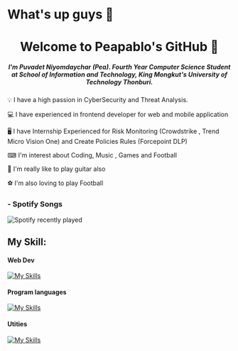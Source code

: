 # What's up guys 👾
<h1 align = "center">Welcome to Peapablo's GitHub 🥜 </h1>

<h5 align = "center"> I'm Puvadet Niyomdaychar (Pea). Fourth Year Computer Science Student at School of Information and Technology, King Mongkut's University of Technology Thonburi.</h5>

💡 I have a high passion in CyberSecurity and Threat Analysis.

💻 I have experienced in frontend developer for web and mobile application

🖥️ I have Internship Experienced for Risk Monitoring (Crowdstrike , Trend Micro Vision One) and Create Policies Rules (Forcepoint DLP) 

⌨ I'm interest about Coding, Music , Games and Football

🎸 I'm really like to play guitar also

⚽️ I'm also loving to play Football

### - Spotify Songs
![Spotify recently played](https://spotify-recently-played-readme.vercel.app/api?user=31zpkvwvhitz6exyisjc2ztxwpam)

<h2>My Skill:</h2>
<h4>Web Dev </h4>

[![My Skills](https://skillicons.dev/icons?i=js,html,css,bootstrap,react,nodejs)](https://skillicons.dev)

<h4>Program languages</h4>

[![My Skills](https://skillicons.dev/icons?i=java,py)](https://skillicons.dev)

<h4>Utities</h4>

[![My Skills](https://skillicons.dev/icons?i=figma,git,github,flutter,vscode,discord)](https://skillicons.dev)







